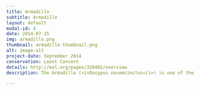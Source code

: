 ```yaml
---
title: Armadillo
subtitle: Armadillo
layout: default
modal-id: 4
date: 2014-07-15
img: armadillo.png
thumbnail: armadillo-thumbnail.png
alt: image-alt
project-date: September 2014
conservation: Least Concern
details: http://eol.org/pages/328482/overview
description: The Armadillo (<i>Dasypus novemcinctus</i>) is one of the most abundant mammals in the region.

---
```

